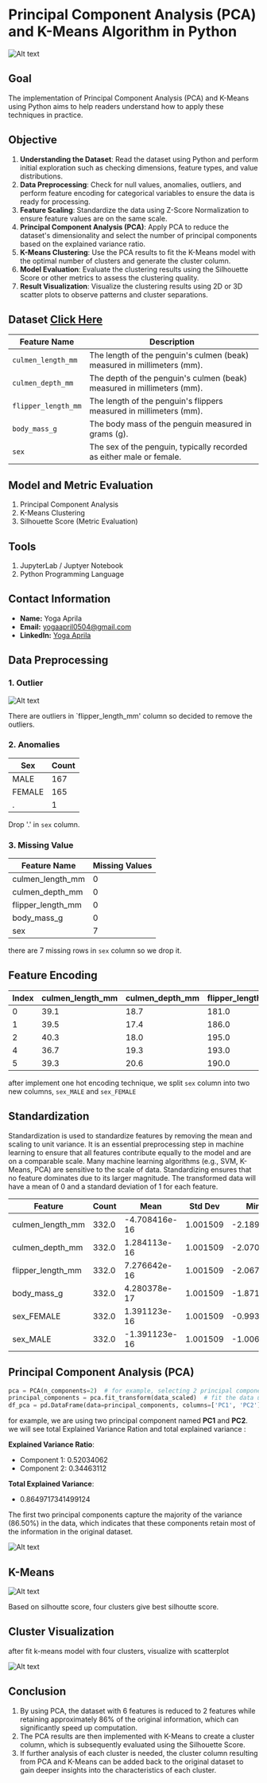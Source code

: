# Principal Component Analysis (PCA) and K-Means Algorithm in Python

![Alt text](pictures/dataset-cover.jpg)

## Goal
The implementation of Principal Component Analysis (PCA) and K-Means using Python aims to help readers understand how to apply these techniques in practice.

## Objective
1. **Understanding the Dataset**: Read the dataset using Python and perform initial exploration such as checking dimensions, feature types, and value distributions.  
2. **Data Preprocessing**: Check for null values, anomalies, outliers, and perform feature encoding for categorical variables to ensure the data is ready for processing.  
3. **Feature Scaling**: Standardize the data using Z-Score Normalization to ensure feature values are on the same scale.  
4. **Principal Component Analysis (PCA)**: Apply PCA to reduce the dataset's dimensionality and select the number of principal components based on the explained variance ratio.  
5. **K-Means Clustering**: Use the PCA results to fit the K-Means model with the optimal number of clusters and generate the cluster column.  
6. **Model Evaluation**: Evaluate the clustering results using the Silhouette Score or other metrics to assess the clustering quality.  
7. **Result Visualization**: Visualize the clustering results using 2D or 3D scatter plots to observe patterns and cluster separations.  

## Dataset [Click Here](https://www.kaggle.com/datasets/youssefaboelwafa/clustering-penguins-species)
| Feature Name         | Description                                                                 |
|----------------------|-----------------------------------------------------------------------------|
| `culmen_length_mm`   | The length of the penguin's culmen (beak) measured in millimeters (mm).     |
| `culmen_depth_mm`    | The depth of the penguin's culmen (beak) measured in millimeters (mm).      |
| `flipper_length_mm`  | The length of the penguin's flippers measured in millimeters (mm).          |
| `body_mass_g`        | The body mass of the penguin measured in grams (g).                        |
| `sex`                | The sex of the penguin, typically recorded as either male or female.       |

## Model and Metric Evaluation
1. Principal Component Analysis
2. K-Means Clustering
3. Silhouette Score (Metric Evaluation)

## Tools
1. JupyterLab / Juptyer Notebook
2. Python Programming Language

## Contact Information
- **Name:** Yoga Aprila
- **Email:** [yogaapril0504@gmail.com](mailto:yogaapril0504@gmail.com)
- **LinkedIn:** [Yoga Aprila](https://www.linkedin.com/in/yoga-aprila/)

## Data Preprocessing 
### 1. Outlier
![Alt text](pictures/output_9_1.png)

There are outliers in `flipper_length_mm' column so decided to remove the outliers.

### 2. Anomalies
| Sex    | Count |
|--------|-------|
| MALE   | 167   |
| FEMALE | 165   |
| .      | 1     |

Drop '.' in `sex` column.

### 3. Missing Value
| Feature Name         | Missing Values |
|----------------------|----------------|
| culmen_length_mm     | 0              |
| culmen_depth_mm      | 0              |
| flipper_length_mm    | 0              |
| body_mass_g          | 0              |
| sex                  | 7              |

there are 7 missing rows in `sex` column so we drop it.


## Feature Encoding
| Index | culmen_length_mm | culmen_depth_mm | flipper_length_mm | body_mass_g | sex_FEMALE | sex_MALE |
|-------|------------------|-----------------|-------------------|-------------|------------|----------|
| 0     | 39.1             | 18.7            | 181.0             | 3750.0      | 0          | 1        |
| 1     | 39.5             | 17.4            | 186.0             | 3800.0      | 1          | 0        |
| 2     | 40.3             | 18.0            | 195.0             | 3250.0      | 1          | 0        |
| 4     | 36.7             | 19.3            | 193.0             | 3450.0      | 1          | 0        |
| 5     | 39.3             | 20.6            | 190.0             | 3650.0      | 0          | 1        |

after implement one hot encoding technique, we split `sex` column into two new columns, `sex_MALE` and `sex_FEMALE`

## Standardization
Standardization is used to standardize features by removing the mean and scaling to unit variance. It is an essential preprocessing step in machine learning to ensure that all features contribute equally to the model and are on a comparable scale. Many machine learning algorithms (e.g., SVM, K-Means, PCA) are sensitive to the scale of data. Standardizing ensures that no feature dominates due to its larger magnitude. The transformed data will have a mean of 0 and a standard deviation of 1 for each feature.

| Feature              | Count | Mean            | Std Dev  | Min       | 25%       | 50%       | 75%       | Max       |
|----------------------|-------|-----------------|----------|-----------|-----------|-----------|-----------|-----------|
| culmen_length_mm     | 332.0 | -4.708416e-16   | 1.001509 | -2.189667 | -0.830434 | 0.124703  | 0.845648  | 2.861539  |
| culmen_depth_mm      | 332.0 | 1.284113e-16    | 1.001509 | -2.070694 | -0.793438 | 0.075096  | 0.790360  | 2.220887  |
| flipper_length_mm    | 332.0 | 7.276642e-16    | 1.001509 | -2.067519 | -0.783164 | -0.283693 | 0.857956  | 2.142311  |
| body_mass_g          | 332.0 | 4.280378e-17    | 1.001509 | -1.871059 | -0.815350 | -0.225395 | 0.713876  | 2.600180  |
| sex_FEMALE           | 332.0 | 1.391123e-16    | 1.001509 | -0.993994 | -0.993994 | -0.993994 | 1.006042  | 1.006042  |
| sex_MALE             | 332.0 | -1.391123e-16   | 1.001509 | -1.006042 | -1.006042 | 0.993994  | 0.993994  | 0.993994  |


## Principal Component Analysis (PCA) 
```python
pca = PCA(n_components=2)  # for example, selecting 2 principal components
principal_components = pca.fit_transform(data_scaled)  # fit the data using PCA
df_pca = pd.DataFrame(data=principal_components, columns=['PC1', 'PC2'])  # convert to dataframe
```

for example, we are using two principal component named **PC1** and **PC2**. we will see total Explained Variance Ration and total explained variance :
 
**Explained Variance Ratio**:  
- Component 1: 0.52034062  
- Component 2: 0.34463112  

**Total Explained Variance**:  
- 0.8649717341499124

The first two principal components capture the majority of the variance (86.50%) in the data, which indicates that these components retain most of the information in the original dataset.

![Alt text](pictures/output_29_0.png)

## K-Means
![Alt text](pictures/output_31_0.png)

Based on silhoutte score, four clusters give best silhoutte score.

## Cluster Visualization
after fit k-means model with four clusters, visualize with scatterplot

![Alt text](pictures/output_35_0.png)

## Conclusion 
1. By using PCA, the dataset with 6 features is reduced to 2 features while retaining approximately 86% of the original information, which can significantly speed up computation.
2. The PCA results are then implemented with K-Means to create a cluster column, which is subsequently evaluated using the Silhouette Score.
3. If further analysis of each cluster is needed, the cluster column resulting from PCA and K-Means can be added back to the original dataset to gain deeper insights into the characteristics of each cluster.
